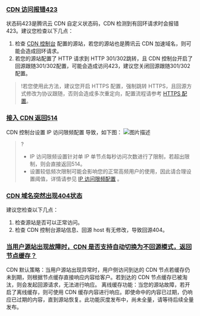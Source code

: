 ### [CDN 访问报错423](id:q1)
状态码423是腾讯云 CDN 自定义状态码，CDN 检测到有回环请求时会报错423。建议您检查以下几点：
1. 检查 [CDN 控制台](https://console.cloud.tencent.com/cdn) 配置的源站，若您的源站也是腾讯云 CDN 加速域名，则可能会造成回环请求。
2. 若您的源站配置了 HTTP 请求到 HTTP 301/302跳转，且 CDN 控制台开启了回源跟随301/302配置，可能会造成访问423，建议您关闭回源跟随301/302配置。
>!若您使用此方法，建议您开启 HTTPS 配置，强制跳转 HTTPS，且回源方式修改为协议跟随，否则会造成多次重定向，配置流程请参考 [HTTPS 配置](https://cloud.tencent.com/document/product/228/41687)。

### [接入 CDN 返回514](id:q2)

CDN 控制台设置 IP 访问限频配置 导致，如下图：
![图片描述](https://main.qcloudimg.com/raw/5c4c2ad4c62e79069c245835793faf73.png)

>? 
> - IP 访问限频设置针对单 IP 单节点每秒访问次数进行了限制，若超出限制，则会直接返回514。
> - 设置较低频次限制可能会影响您的正常高频用户的使用，因此请合理设置阈值，详情请参见 [IP 访问限频配置](https://cloud.tencent.com/document/product/228/41432) 。

### [CDN 域名突然出现404状态](id:q3)
建议您检查以下几点：
1. 检查源站是否可以正常访问。
2. 检查 CDN 控制台源站信息、回源 host 有无修改，导致回源404。


### [当用户源站出现故障时，CDN 是否支持自动切换为不回源模式，返回节点缓存？](id:q4)
CDN 默认策略：当用户源站出现异常时，用户侧访问到达的 CDN 节点若缓存仍未到期，则根据节点缓存直接响应内容给客户。若到达的 CDN 节点缓存已被淘汰，则会发起回源请求，无法进行响应。
离线缓存功能：当您的源站故障，若开启了离线缓存，则可使用 CDN 缓存内容进行响应。即使命中的内容已过期，仍响应已过期的内容，直到源站恢复。此功能灰度发布中，尚未全量，请等待后续全量发布。

